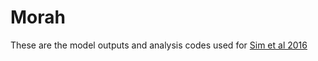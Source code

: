 # Morah

These are the model outputs and analysis codes used for [Sim et al 2016](https://agupubs.onlinelibrary.wiley.com/doi/full/10.1002/2016GC006629) 
